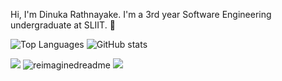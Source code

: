 Hi, I'm Dinuka Rathnayake. I'm a 3rd year Software Engineering undergraduate at SLIIT. 👋

![Top Languages](https://github-readme-stats.vercel.app/api/top-langs/?username=sdinukarathnayake&layout=compact)
![GitHub stats](https://github-readme-stats.vercel.app/api?username=sdinukarathnayake&show_icons=true)

<img src='https://www.gitclear.com/snap_changelogs/229cc023-f4a6-4d27-a111-31e19a79c7d9.png' />

<img src="https://myreadme.vercel.app/api/embed/sdinukarathnayake?panels=userstatistics,toprepositories,toplanguages,commitgraph" alt="reimaginedreadme" />

<img src='https://www.gitclear.com/snap_changelogs/229cc023-f4a6-4d27-a111-31e19a79c7d9.png' />


<!--
**sdinukarathnayake/sdinukarathnayake** is a ✨ _special_ ✨ repository because its `README.md` (this file) appears on your GitHub profile.

Here are some ideas to get you started:

- 🔭 I’m currently working on ...
- 🌱 I’m currently learning ...
- 👯 I’m looking to collaborate on ...
- 🤔 I’m looking for help with ...
- 💬 Ask me about ...
- 📫 How to reach me: ...
- 😄 Pronouns: ...
- ⚡ Fun fact: ...
-->
